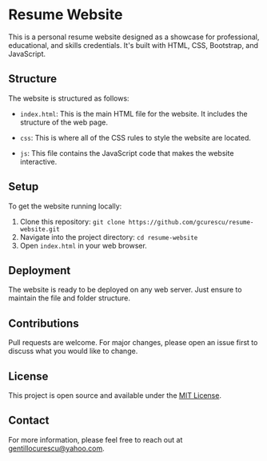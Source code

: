 # Resume Website

This is a personal resume website designed as a showcase for professional, educational, and skills credentials. It's built with HTML, CSS, Bootstrap, and JavaScript.

## Structure

The website is structured as follows:

- `index.html`: This is the main HTML file for the website. It includes the structure of the web page.

- `css`: This is where all of the CSS rules to style the website are located.

- `js`: This file contains the JavaScript code that makes the website interactive.

## Setup

To get the website running locally:

1. Clone this repository: `git clone https://github.com/gcurescu/resume-website.git`
2. Navigate into the project directory: `cd resume-website`
3. Open `index.html` in your web browser.

## Deployment

The website is ready to be deployed on any web server. Just ensure to maintain the file and folder structure.

## Contributions

Pull requests are welcome. For major changes, please open an issue first to discuss what you would like to change.

## License

This project is open source and available under the [MIT License](LICENSE).

## Contact

For more information, please feel free to reach out at gentillocurescu@yahoo.com.
